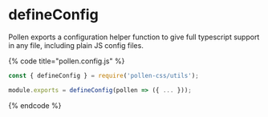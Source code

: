 # defineConfig

Pollen exports a configuration helper function to give full typescript support in any file, including plain JS config files.

{% code title="pollen.config.js" %}
```javascript
const { defineConfig } = require('pollen-css/utils');

module.exports = defineConfig(pollen => ({ ... }));
```
{% endcode %}
